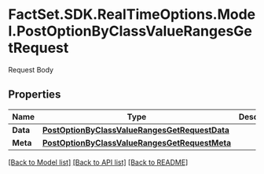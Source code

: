 # FactSet.SDK.RealTimeOptions.Model.PostOptionByClassValueRangesGetRequest
Request Body

## Properties

Name | Type | Description | Notes
------------ | ------------- | ------------- | -------------
**Data** | [**PostOptionByClassValueRangesGetRequestData**](PostOptionByClassValueRangesGetRequestData.md) |  | 
**Meta** | [**PostOptionByClassValueRangesGetRequestMeta**](PostOptionByClassValueRangesGetRequestMeta.md) |  | [optional] 

[[Back to Model list]](../README.md#documentation-for-models) [[Back to API list]](../README.md#documentation-for-api-endpoints) [[Back to README]](../README.md)

